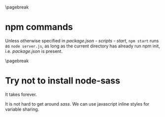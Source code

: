 <!-- js-npm-general -->
\pagebreak

npm commands <!-- {{{1 -->
============
Unless otherwise specified in *package.json - scripts - start*, `npm start` runs as `node server.js`, as long as the current directory has already run npm init, i.e. *package.json* is present.

\pagebreak

Try not to install node-sass <!-- {{{1 -->
============================
It takes forever.

It is not hard to get around *sass*. We can use javascript inline styles for variable sharing.
